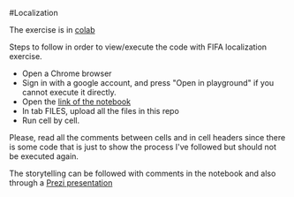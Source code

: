 #Localization

The exercise is in [colab](https://colab.research.google.com/drive/1kjPynvYsP8W4LBgTTWC-MN56FtSQbtje)

Steps to follow in order to view/execute the code with FIFA localization exercise. 

* Open a Chrome browser
* Sign in with a google account, and press "Open in playground" if you cannot execute it directly.
* Open the [link of the notebook](https://colab.research.google.com/drive/1kjPynvYsP8W4LBgTTWC-MN56FtSQbtj)
* In tab FILES, upload all the files in this repo 
* Run cell by cell. 

Please, read all the comments between cells and in cell headers since there is some code that is just to show the process I've followed but should not be executed again. 

The storytelling can be followed with comments in the notebook and also through a [Prezi presentation](https://prezi.com/view/nbunHbux979hQiKer3Zp/)
